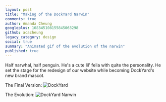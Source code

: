 ```yaml
---
layout: post
title: "Making of the DockYard Narwin"
comments: true
author: Amanda Cheung
googleplus: 108345108155845063298
github: acacheung
legacy_category: design
social: true
summary: "Animated gif of the evolution of the narwin"
published: true
---
```


Half narwhal, half penguin. He's a cute lil' fella with quite the personality. He set the stage for the redesign of our website while becoming DockYard's new brand mascot.

The Final Version:
![DockYard](/images/narwin.jpg)

The Evolution:
![DockYard Narwin](/images/narwin.gif)
